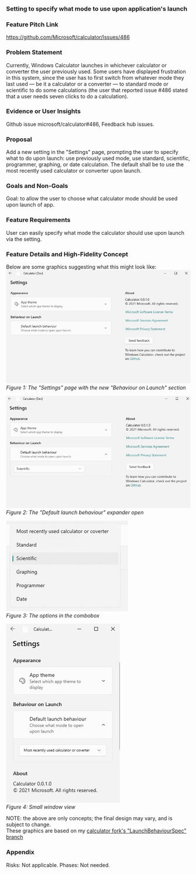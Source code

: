 ### Setting to specify what mode to use upon application's launch

### Feature Pitch Link
https://github.com/Microsoft/calculator/Issues/486

### Problem Statement
Currently, Windows Calculator launches in whichever calculator or converter the user previously used. Some users have displayed frustration in this system, since the user has to first switch from whatever mode they last used — be it a calculator or a converter — to standard mode or scientific to do some calculations (the user that reported issue #486 stated that a user needs seven clicks to do a calculation). 

### Evidence or User Insights
Github issue microsoft/calculator#486, Feedback hub issues.

### Proposal
Add a new setting in the "Settings" page, prompting the user to specify what to do upon launch: use previously used mode, use standard, scientific, programmer, graphing, or date calculation. The default shall be to use the most recently used calculator or converter upon launch.

### Goals and Non-Goals
Goal: to allow the user to choose what calculator mode should be used upon launch of app.

### Feature Requirements
User can easily specify what mode the calculator should use upon launch via the setting.

### Feature Details and High-Fidelity Concept
Below are some graphics suggesting what this might look like:
![Figure 1: The "Settings" page with the new "Behaviour on Launch" section](./Assets_and_Images/Settings_page_with_new_launch_behaviour_settings.jpg)
<br/>*Figure 1: The "Settings" page with the new "Behaviour on Launch" section*

![Figure 2: The "Default launch behaviour" expander open](./Assets_and_Images/Settings_launch_behaviour_expander_open.jpg)
<br/>*Figure 2: The "Default launch behaviour" expander open*

![Figure 3: The options in the combobox](./Assets_and_Images/Settings_launch_behaviour_combobox.jpg)
<br/>*Figure 3: The options in the combobox*

![Figure 4: Small window view](./Assets_and_Images/Settings_launch_behaviour_small_view.jpg)
<br/>*Figure 4: Small window view*

NOTE: the above are only concepts; the final design may vary, and is subject to change. <br/>
These graphics are based on my [calculator fork's "LaunchBehaviourSpec" branch](https://github.com/Chips1234/calculator/tree/LaunchBahviourSpec)

### Appendix
Risks: Not applicable.
Phases: Not needed.
